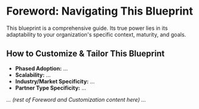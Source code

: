 # Foreword: Navigating This Blueprint

This blueprint is a comprehensive guide. Its true power lies in its adaptability to your organization's specific context, maturity, and goals.

## How to Customize & Tailor This Blueprint

*   **Phased Adoption:** ...
*   **Scalability:** ...
*   **Industry/Market Specificity:** ...
*   **Partner Type Specificity:** ...

*... (rest of Foreword and Customization content here) ...* 